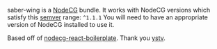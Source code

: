 saber-wing is a [NodeCG](http://github.com/nodecg/nodecg) bundle. 
It works with NodeCG versions which satisfy this [semver](https://docs.npmjs.com/getting-started/semantic-versioning) range: `^1.1.1`
You will need to have an appropriate version of NodeCG installed to use it.

Based off of [nodecg-react-boilerplate](https://github.com/ystv/nodecg-react-boilerplate). Thank you [ystv](https://github.com/ystv).